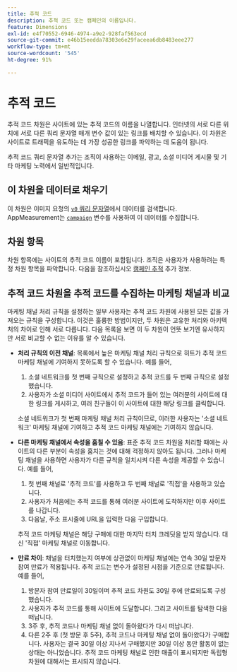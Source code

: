 ```yaml
---
title: 추적 코드
description: 추적 코드 또는 캠페인의 이름입니다.
feature: Dimensions
exl-id: e4f70552-6946-4974-a9e2-928faf563ecd
source-git-commit: e46b15eedda78303e6e29faceea6db8483eee277
workflow-type: tm+mt
source-wordcount: '545'
ht-degree: 91%

---
```


# 추적 코드

추적 코드 차원은 사이트에 있는 추적 코드의 이름을 나열합니다. 인터넷의 서로 다른 위치에 서로 다른 쿼리 문자열 매개 변수 값이 있는 링크를 배치할 수 있습니다. 이 차원은 사이트로 트래픽을 유도하는 데 가장 성공한 링크를 파악하는 데 도움이 됩니다.

추적 코드 쿼리 문자열 추가는 조직이 사용하는 이메일, 광고, 소셜 미디어 게시물 및 기타 마케팅 노력에서 일반적입니다.

## 이 차원을 데이터로 채우기

이 차원은 이미지 요청의 [`v0` 쿼리 문자열](/help/implement/validate/query-parameters.md)에서 데이터를 검색합니다. AppMeasurement는 [`campaign`](/help/implement/vars/page-vars/campaign.md) 변수를 사용하여 이 데이터를 수집합니다.

## 차원 항목

차원 항목에는 사이트의 추적 코드 이름이 포함됩니다. 조직은 사용자가 사용하려는 특정 차원 항목을 파악합니다. 다음을 참조하십시오 [캠페인 추적](/help/implement/use-cases/campaign-tracking.md) 추가 정보.

## 추적 코드 차원을 추적 코드를 수집하는 마케팅 채널과 비교

마케팅 채널 처리 규칙을 설정하는 일부 사용자는 추적 코드 차원에 사용된 모든 값을 가져오는 규칙을 구성합니다. 이것은 훌륭한 방법이지만, 두 차원은 고유한 처리와 아키텍처의 차이로 인해 서로 다릅니다. 다음 목록을 보면 이 두 차원이 언뜻 보기엔 유사하지만 서로 비교할 수 없는 이유를 알 수 있습니다.

* **처리 규칙의 이전 채널**: 목록에서 높은 마케팅 채널 처리 규칙으로 히트가 추적 코드 마케팅 채널에 기여하지 못하도록 할 수 있습니다. 예를 들어,

   1. 소셜 네트워크를 첫 번째 규칙으로 설정하고 추적 코드를 두 번째 규칙으로 설정했습니다.
   2. 사용자가 소셜 미디어 사이트에서 추적 코드가 들어 있는 여러분의 사이트에 대한 링크를 게시하고, 여러 친구들이 이 사이트에 대한 해당 링크를 클릭합니다.

   소셜 네트워크가 첫 번째 마케팅 채널 처리 규칙이므로, 이러한 사용자는 &#39;소셜 네트워크&#39; 마케팅 채널에 기여하고 추적 코드 마케팅 채널에는 기여하지 않습니다.
* **다른 마케팅 채널에서 속성을 훔칠 수 있음**: 표준 추적 코드 차원을 처리할 때에는 사이트의 다른 부분이 속성을 훔치는 것에 대해 걱정하지 않아도 됩니다. 그러나 마케팅 채널을 사용하면 사용자가 다른 규칙을 일치시켜 다른 속성을 제공할 수 있습니다. 예를 들어,
   1. 첫 번째 채널로 &#39;추적 코드&#39;를 사용하고 두 번째 채널로 &#39;직접&#39;을 사용하고 있습니다.
   2. 사용자가 처음에는 추적 코드를 통해 여러분 사이트에 도착하지만 이후 사이트를 나갑니다.
   3. 다음날, 주소 표시줄에 URL을 입력한 다음 구입합니다.

   추적 코드 마케팅 채널은 해당 구매에 대한 마지막 터치 크레딧을 받지 않습니다. 대신 &#39;직접&#39; 마케팅 채널로 이동합니다.
* **만료 차이**: 채널을 터치했는지 여부에 상관없이 마케팅 채널에는 연속 30일 방문자 참여 만료가 적용됩니다. 추적 코드는 변수가 설정된 시점을 기준으로 만료됩니다. 예를 들어,
   1. 방문자 참여 만료일이 30일이며 추적 코드 차원도 30일 후에 만료되도록 구성했습니다.
   2. 사용자가 추적 코드를 통해 사이트에 도달합니다. 그리고 사이트를 탐색한 다음 떠납니다.
   3. 3주 후, 추적 코드나 마케팅 채널 없이 돌아왔다가 다시 떠납니다.
   4. 다른 2주 후 (첫 방문 후 5주), 추적 코드나 마케팅 채널 없이 돌아왔다가 구매합니다.
   사용자는 결국 30일 이상 지나서 구매했지만 30일 이상 동안 활동이 없는 상태는 아니었습니다. 추적 코드 마케팅 채널로 인한 매출이 표시되지만 독립형 차원에 대해서는 표시되지 않습니다.
